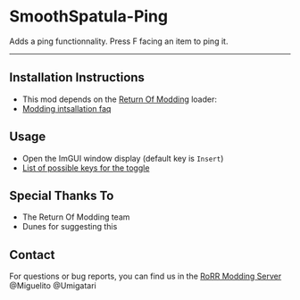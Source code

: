 # SmoothSpatula-Ping
Adds a ping functionnality. Press F facing an item to ping it.

---

## Installation Instructions

* This mod depends on the [Return Of Modding](https://github.com/return-of-modding/ReturnOfModding) loader:
* [Modding intsallation faq](https://docs.google.com/document/u/1/d/1NgLwb8noRLvlV9keNc_GF2aVzjARvUjpND2rxFgxyfw/edit?usp=sharing)

## Usage
* Open the ImGUI window display (default key is `Insert`)
* [List of possible keys for the toggle](https://oprypin.github.io/crystal-imgui/ImGui/ImGuiKey.html)

## Special Thanks To
* The Return Of Modding team
* Dunes for suggesting this

## Contact
For questions or bug reports, you can find us in the [RoRR Modding Server](https://discord.gg/VjS57cszMq) @Miguelito @Umigatari
